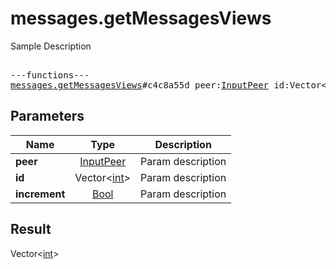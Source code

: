 # messages.getMessagesViews

Sample Description

<pre>

---functions---
<a href="../method/messages.getMessagesViews.md">messages.getMessagesViews</a>#c4c8a55d peer:<a href="../type/InputPeer.md">InputPeer</a> id:Vector&lt;<a href="../type/int.md">int</a>&gt; increment:<a href="../type/Bool.md">Bool</a> = Vector&lt;<a href="../type/int.md">int</a>&gt;;
</pre>
## Parameters

| Name | Type | Description |
|------|:----:|-------------|
| **peer** | <a href="../type/InputPeer.md">InputPeer</a> | Param description |
| **id** | Vector&lt;<a href="../type/int.md">int</a>&gt; | Param description |
| **increment** | <a href="../type/Bool.md">Bool</a> | Param description |

## Result

Vector&lt;<a href="../type/int.md">int</a>&gt;

